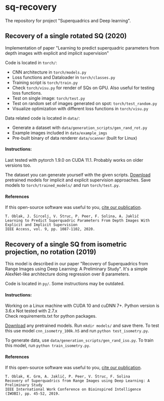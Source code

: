 # sq-recovery 
The repository for project "Superquadrics and Deep learning".

## Recovery of a single rotated SQ (2020)

Implementation of paper "Learning to predict superquadric parameters from depth images with explicit and implicit supervision"

Code is located in `torch/`: 
- CNN architecture in `torch/models.py`
- Loss functions and Dataloader in `torch/classes.py`
- Training script is `torch/train.py` 
- Check `torch/visu.py` for render of SQs on GPU. Also useful for testing loss functions.  
- Test on single image: `torch/test.py`  
- Test on random set of images generated on spot: `torch/test_random.py`
- Visualize optimization with different loss functions in `torch/visu.py` 

Data related code is located in `data/`:
- Generate a dataset with `data/generation_scripts/gen_rand_rot.py`
- Example images included in `data/example_imgs`
- Pre-built binary of data renderer `data/scanner` (built for Linux) 

#### Instructions: 

Last tested with pytorch 1.9.0 on CUDA 11.1. Probably works on older versions too. 

The dataset you can generate yourself with the given scripts. 
[Download](https://unilj-my.sharepoint.com/:u:/g/personal/tim_oblak_fri1_uni-lj_si/EREnUSzH-vJKha4mv87mtIABCLhIaJ6gwbkzrFLq9w4ysg?e=cb3nfT) pretrained models for implicit and explicit supervision approaches. 
Save models to `torch/trained_models/` and run `torch/test.py`.  

#### References
If this open-source software was useful to you, [cite our publication](https://doi.org/10.1109/ACCESS.2020.3041584). 
    
    T. Oblak, J. Šircelj, V. Štruc, P. Peer, F. Solina, A. Jaklič
    Learning to Predict Superquadric Parameters From Depth Images With Explicit and Implicit Supervision 
    IEEE Access, vol. 9, pp. 1087-1102, 2020.
    
## Recovery of a single SQ from isometric projection, no rotation (2019) 

This model is described in our paper "Recovery of Superquadrics from Range Images using Deep Learning: A Preliminary Study". 
It's a simple AlexNet-like architecture doing regression over 8 parameters.

Code is located in `py/`. Some instructions may be outdated. 

#### Instructions: 

Working on a Linux machine with CUDA 10 and cuDNN 7+. Python version is 3.6.x Not tested with 2.7.x  
Check requirements.txt for python packages. 

[Download](https://unilj-my.sharepoint.com/:u:/g/personal/tim_oblak_fri1_uni-lj_si/EaR_Ij6K_CtDiJIc-GS4ObwBBZRTfPu9yXRXZA2XfUCkfw?e=dmrsc7) any pretrained models. 
Run `mkdir models/` and save there. To test this use model `cnn_isometry_100k.h5` and run `python test_isometry.py`.  

To generate data, use `data/generation_scripts/gen_rand_iso.py`. To train this model, run `python train_isometry.py`. 
 
#### References
If this open-source software was useful to you, [cite our publication](https://doi.org/10.1109/IWOBI47054.2019.9114452). 
    
    T. Oblak, K. Grm, A. Jaklič, P. Peer, V. Štruc, F. Solina 
    Recovery of Superquadrics from Range Images using Deep Learning: A Preliminary Study
    IEEE International Work Conference on Bioinspired Intelligence (IWOBI), pp. 45-52, 2019.
    
